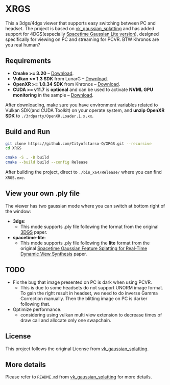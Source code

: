 # XRGS
This a 3dgs/4dgs viewer that supports easy switching between PC and headset. The project is based on [vk_gaussian_splatting](https://github.com/nvpro-samples/vk_gaussian_splatting.git) and has added support for 4DGS(especially [Spacetime Gaussian Lite version](https://oppo-us-research.github.io/SpacetimeGaussians-website/)), designed specifically for viewing on PC and streaming for PCVR. BTW Khronos are you real human?
## Requirements
- **Cmake >= 3.20** – [Download](https://cmake.org/).
- **Vulkan >= 1.3 SDK** from LunarG – [Download](https://vulkan.lunarg.com/).  
- **OpenXR >= 1.0.34 SDK** from Khronos – [Download](https://github.com/KhronosGroup/OpenXR-SDK/releases/download/release-1.0.34/OpenXR.Loader.1.0.34.nupkg).  
- **CUDA >= v11.7** is **optional** and can be used to activate **NVML GPU monitoring** in the sample – [Download](https://developer.nvidia.com/cuda-downloads).

After downloading, make sure you have environment variables related to Vulkan SDK(and CUDA Toolkit) on your operate system, and **unzip OpenXR SDK** to `./3rdparty/OpenXR.Loader.1.x.xx`.
## Build and Run
``` sh
git clone https://github.com/Cityofstarso-O/XRGS.git --recursive
cd XRGS

cmake -S . -B build
cmake --build build --config Release
```
After building the project, direct to `./bin_x64/Release/` where you can find `XRGS.exe`.
## View your own .ply file
The viewer has two gaussian mode where you can switch at bottom right of the window:
- **3dgs**:
  - This mode supports .ply file following the format from the original [3DGS](https://github.com/graphdeco-inria/gaussian-splatting.git) paper.
- **spacetime-lite**:
  - This mode supports .ply file following the **lite** format from the original [Spacetime Gaussian Feature Splatting for Real-Time Dynamic View Synthesis](https://oppo-us-research.github.io/SpacetimeGaussians-website/) paper.
## TODO
- Fix the bug that image presented on PC is dark when using PCVR.
  - This is due to some headsets do not support UNORM image format. To gain the right result in headset, we need to do inverse Gamma Correction manually. Then the blitting image on PC is darker following that.
- Optimize performance.
  - considering using vulkan multi view extension to decrease times of draw call and allocate only one swapchain.
## License
This project follows the original License from [vk_gaussian_splatting](https://github.com/nvpro-samples/vk_gaussian_splatting.git).
## More details
Please refer to `README.md` from [vk_gaussian_splatting](https://github.com/nvpro-samples/vk_gaussian_splatting.git) for more details.